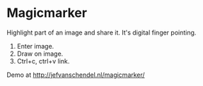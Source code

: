 Magicmarker
===========

Highlight part of an image and share it. It's digital finger pointing.

1. Enter image.
2. Draw on image.
3. Ctrl+c, ctrl+v link.

Demo at http://jefvanschendel.nl/magicmarker/
